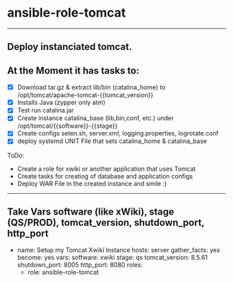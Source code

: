 # ansible-role-tomcat
---
Deploy instanciated tomcat.
---

At the Moment it has tasks to:
---
-[x] Download tar.gz & extract lib/bin (catalina_home) to /opt/tomcat/apache-tomcat-{{tomcat_version}} 
-[x] Installs Java (zypper only atm)
-[x] Test run catalina.jar 
-[x] Create instance catalina_base (lib,bin,conf, etc.) under  /opt/tomcat/{{software}}-{{stage}}
-[x] Create configs seten.sh, server.xml, logging.properties, logrotate.conf
-[x] deploy systemd UNIT File that sets catalina_home & catalina_base
 
ToDo:
 * Create a role for xwiki or another application that uses Tomcat
 * Create tasks for creatiog of database and application configs
 * Deploy WAR File in the created instance and smile :)
 ---
 
 Take Vars software (like xWiki), stage (QS/PROD), tomcat_version, shutdown_port, http_port
 ---
- name: Setup my Tomcat Xwiki Instance
  hosts: server
  gather_facts: yes
  become: yes
  vars:
    software: xwiki
    stage: qs
    tomcat_version: 8.5.61
    shutdown_port: 8005
    http_port: 8080
  roles:
    - role: ansible-role-tomcat


 
